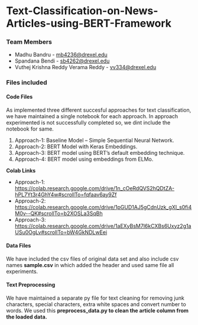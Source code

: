 # Text-Classification-on-News-Articles-using-BERT-Framework

### Team Members
* Madhu Bandru - mb4236@drexel.edu
* Spandana Bendi - sb4262@drexel.edu
* Vuthej Krishna Reddy Verama Reddy - vv334@drexel.edu


### Files included

#### Code Files

As implemented three different succesful approaches for text classification, we have maintained a single notebook for each approach. In approach experimented is not successfully completed so, we dint include the notebook for same.

1.	Approach-1: Baseline Model – Simple Sequential Neural Network.
2.	Approach-2: BERT Model with Keras Embeddings.
3.	Approach-3: BERT model using BERT’s default embedding technique.
4.	Approach-4: BERT model using embeddings from ELMo.

<b>Colab Links</b>
* Approach-1: https://colab.research.google.com/drive/1n_cOeRdQVS2hQDtZA-hPL7Yt3r4GhY4w#scrollTo=fqfaav6ay9Zf
* Approach-2: https://colab.research.google.com/drive/1pGUD1AJ5gCdnUzk_gXI_s0fi4M0v--QK#scrollTo=b2XOSLa3SqBh
* Approach-3: https://colab.research.google.com/drive/1aEXyBsM7l6kCXBs6Uxyz2g1aUSu0OgLv#scrollTo=bW4GkNDLwEei

#### Data Files

We have included the csv files of original data set and also include csv names <b>sample.csv</b> in which added the header and used same file all experiments.

#### Text Preprocessing 

We have maintained a separate py file for text cleaning for removing junk characters, special characters, extra white spaces and convert number to words. We used this <b>preprocess_data.py<b> to clean the article column from the loaded data.
